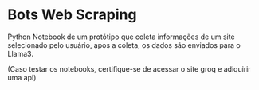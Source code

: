 # Bots Web Scraping
Python Notebook de um protótipo que coleta informações de um site selecionado pelo usuário, apos a coleta, os dados são enviados para o Llama3. 

(Caso testar os notebooks, certifique-se de acessar o site groq e adiquirir uma api)
